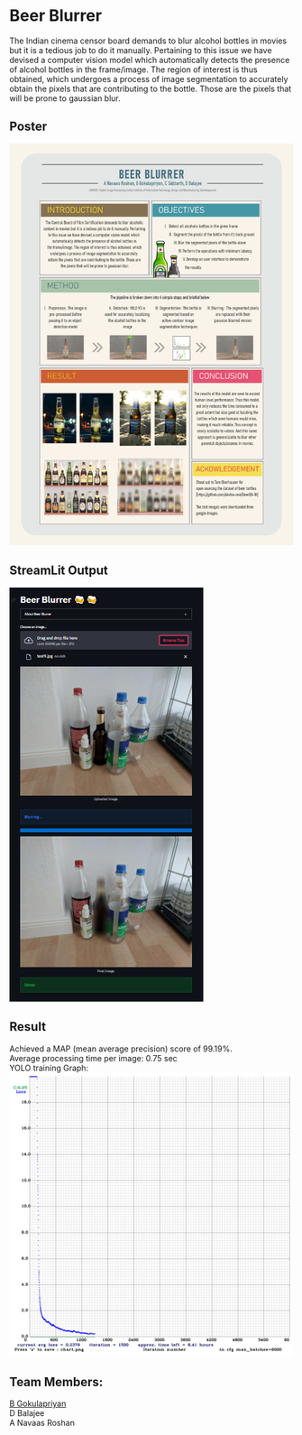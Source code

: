# Beer Blurrer

The Indian cinema censor board demands to blur alcohol bottles in movies but it is a tedious job to do it manually. Pertaining to this issue we have devised a computer vision model which automatically detects the presence of alcohol bottles in the frame/image. The region of interest is thus obtained, which undergoes a process of image segmentation to accurately obtain the pixels that are contributing to the bottle. Those are the pixels that will be prone to gaussian blur.

## Poster
![Beer Blurrer Poster](https://github.com/siddarth-c/Digital-Image-Processing/blob/main/Poster.png "Title")

## StreamLit Output
![Beer Blurrer Poster](https://github.com/siddarth-c/Digital-Image-Processing/blob/main/StreamLit.png "Title")

## Result
Achieved a MAP (mean average precision) score of 99.19%. <br>
Average processing time per image: 0.75 sec <br>
YOLO training Graph: <br>
<img src = "https://github.com/siddarth-c/Digital-Image-Processing/blob/main/yolo_train_graph.png" width="600">

## Team Members: <br>

[B Gokulapriyan](https://github.com/Gokulapriyan-B/Machine-Learning)
<br>
D Balajee
<br>
A Navaas Roshan

